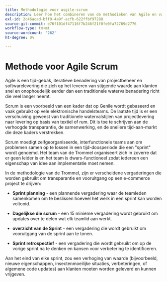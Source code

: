 ```yaml
---
title: Methodologie voor asgile-scrum
description: Leer hoe het combineren van de methodieken van Agile en van de Trommel uw e-commerce project kan helpen versnellen.
exl-id: 2c46acad-bff9-4a9f-acfb-622ffbf97288
source-git-commit: e76f101df47116f7b246f21f0fe0fa72769d2776
workflow-type: tm+mt
source-wordcount: '262'
ht-degree: 0%

---
```


# Methode voor Agile Scrum

Agile is een tijd-gebak, iteratieve benadering van projectbeheer en softwarelevering die zich op het leveren van stijgende waarde aan klanten snel en onophoudelijk eerder dan een traditionele watervalbenadering richt die veel langer neemt.

Scrum is een voorbeeld van een kader dat op Genile wordt gebaseerd en vaak gebruikt op vele elektronische handelsteams. De laatste tijd is er een verschuiving geweest van traditionele watervalstijlen van projectlevering naar levering op basis van textiel of rum. Dit is toe te schrijven aan de verhoogde transparantie, de samenwerking, en de snellere tijd-aan-markt die deze kaders verstrekken.

Scrum moedigt zelfgeorganiseerde, interfunctionele teams aan om problemen samen op te lossen in een tijd-doosperiode die een &quot;sprint&quot; wordt genoemd. Het team van de Trommel organiseert zich in zoverre dat er geen leider is en het team is dwars-functioneel zodat iedereen een eigenschap van idee aan implementatie moet nemen.

In de methodologie van de Trommel, zijn er verscheidene vergaderingen die worden gebruikt om transparantie en vooruitgang op een e-commerce project te drijven:

- **Sprint planning** - een plannende vergadering waar de teamleden samenkomen om te beslissen hoeveel het werk in een sprint kan worden voltooid.

- **Dagelijkse die scrum** - een 15 minieme vergadering wordt gebruikt om updates over te delen wat elk teamlid aan werkt.

- **overzicht van de Sprint** - een vergadering die wordt gebruikt om vooruitgang van de sprint aan te tonen.

- **Sprint retrospectief** - een vergadering die wordt gebruikt om op de vorige sprint na te denken en kansen voor verbetering te identificeren.

Aan het eind van elke sprint, zou een verhoging van waarde (bijvoorbeeld, nieuwe eigenschappen, insectenmoeilijke situaties, verbeteringen, of algemene code updates) aan klanten moeten worden geleverd en kunnen vrijgeven.
